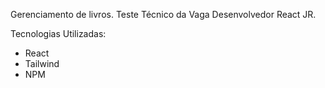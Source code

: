 Gerenciamento de livros. Teste Técnico da Vaga Desenvolvedor React JR.

Tecnologias Utilizadas:

 - React
 - Tailwind
 - NPM

